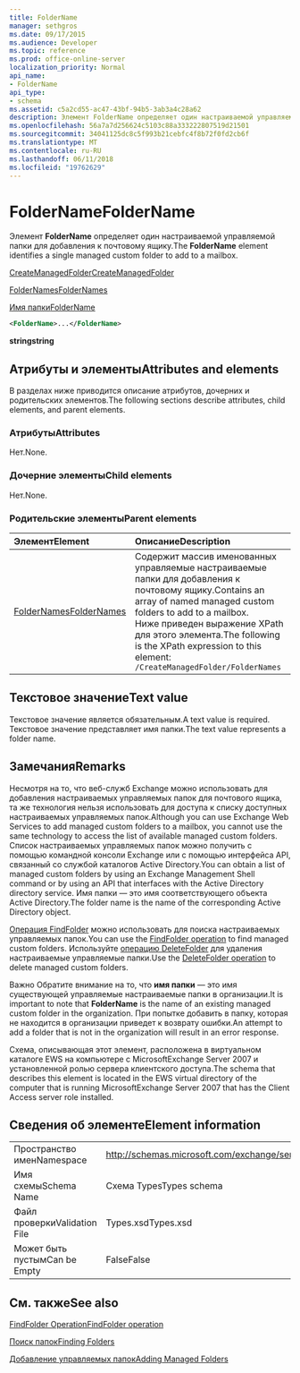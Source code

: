```yaml
---
title: FolderName
manager: sethgros
ms.date: 09/17/2015
ms.audience: Developer
ms.topic: reference
ms.prod: office-online-server
localization_priority: Normal
api_name:
- FolderName
api_type:
- schema
ms.assetid: c5a2cd55-ac47-43bf-94b5-3ab3a4c28a62
description: Элемент FolderName определяет один настраиваемой управляемой папки для добавления к почтовому ящику.
ms.openlocfilehash: 56a7a7d256624c5103c88a333222807519d21501
ms.sourcegitcommit: 34041125dc8c5f993b21cebfc4f8b72f0fd2cb6f
ms.translationtype: MT
ms.contentlocale: ru-RU
ms.lasthandoff: 06/11/2018
ms.locfileid: "19762629"
---
```

# <a name="foldername"></a><span data-ttu-id="a29b8-103">FolderName</span><span class="sxs-lookup"><span data-stu-id="a29b8-103">FolderName</span></span>

<span data-ttu-id="a29b8-104">Элемент **FolderName** определяет один настраиваемой управляемой папки для добавления к почтовому ящику.</span><span class="sxs-lookup"><span data-stu-id="a29b8-104">The **FolderName** element identifies a single managed custom folder to add to a mailbox.</span></span> 
  
[<span data-ttu-id="a29b8-105">CreateManagedFolder</span><span class="sxs-lookup"><span data-stu-id="a29b8-105">CreateManagedFolder</span></span>](createmanagedfolder.md)
  
[<span data-ttu-id="a29b8-106">FolderNames</span><span class="sxs-lookup"><span data-stu-id="a29b8-106">FolderNames</span></span>](foldernames.md)
  
[<span data-ttu-id="a29b8-107">Имя папки</span><span class="sxs-lookup"><span data-stu-id="a29b8-107">FolderName</span></span>](foldername.md)
  
```xml
<FolderName>...</FolderName>
```

 <span data-ttu-id="a29b8-108">**string**</span><span class="sxs-lookup"><span data-stu-id="a29b8-108">**string**</span></span>
## <a name="attributes-and-elements"></a><span data-ttu-id="a29b8-109">Атрибуты и элементы</span><span class="sxs-lookup"><span data-stu-id="a29b8-109">Attributes and elements</span></span>

<span data-ttu-id="a29b8-110">В разделах ниже приводится описание атрибутов, дочерних и родительских элементов.</span><span class="sxs-lookup"><span data-stu-id="a29b8-110">The following sections describe attributes, child elements, and parent elements.</span></span>
  
### <a name="attributes"></a><span data-ttu-id="a29b8-111">Атрибуты</span><span class="sxs-lookup"><span data-stu-id="a29b8-111">Attributes</span></span>

<span data-ttu-id="a29b8-112">Нет.</span><span class="sxs-lookup"><span data-stu-id="a29b8-112">None.</span></span>
  
### <a name="child-elements"></a><span data-ttu-id="a29b8-113">Дочерние элементы</span><span class="sxs-lookup"><span data-stu-id="a29b8-113">Child elements</span></span>

<span data-ttu-id="a29b8-114">Нет.</span><span class="sxs-lookup"><span data-stu-id="a29b8-114">None.</span></span>
  
### <a name="parent-elements"></a><span data-ttu-id="a29b8-115">Родительские элементы</span><span class="sxs-lookup"><span data-stu-id="a29b8-115">Parent elements</span></span>

|<span data-ttu-id="a29b8-116">**Элемент**</span><span class="sxs-lookup"><span data-stu-id="a29b8-116">**Element**</span></span>|<span data-ttu-id="a29b8-117">**Описание**</span><span class="sxs-lookup"><span data-stu-id="a29b8-117">**Description**</span></span>|
|:-----|:-----|
|[<span data-ttu-id="a29b8-118">FolderNames</span><span class="sxs-lookup"><span data-stu-id="a29b8-118">FolderNames</span></span>](foldernames.md) <br/> |<span data-ttu-id="a29b8-119">Содержит массив именованных управляемые настраиваемые папки для добавления к почтовому ящику.</span><span class="sxs-lookup"><span data-stu-id="a29b8-119">Contains an array of named managed custom folders to add to a mailbox.</span></span>  <br/> <span data-ttu-id="a29b8-120">Ниже приведен выражение XPath для этого элемента.</span><span class="sxs-lookup"><span data-stu-id="a29b8-120">The following is the XPath expression to this element:</span></span>  <br/>  `/CreateManagedFolder/FolderNames` <br/> |
   
## <a name="text-value"></a><span data-ttu-id="a29b8-121">Текстовое значение</span><span class="sxs-lookup"><span data-stu-id="a29b8-121">Text value</span></span>

<span data-ttu-id="a29b8-122">Текстовое значение является обязательным.</span><span class="sxs-lookup"><span data-stu-id="a29b8-122">A text value is required.</span></span> <span data-ttu-id="a29b8-123">Текстовое значение представляет имя папки.</span><span class="sxs-lookup"><span data-stu-id="a29b8-123">The text value represents a folder name.</span></span>
  
## <a name="remarks"></a><span data-ttu-id="a29b8-124">Замечания</span><span class="sxs-lookup"><span data-stu-id="a29b8-124">Remarks</span></span>

<span data-ttu-id="a29b8-125">Несмотря на то, что веб-служб Exchange можно использовать для добавления настраиваемых управляемых папок для почтового ящика, та же технология нельзя использовать для доступа к списку доступных настраиваемых управляемых папок.</span><span class="sxs-lookup"><span data-stu-id="a29b8-125">Although you can use Exchange Web Services to add managed custom folders to a mailbox, you cannot use the same technology to access the list of available managed custom folders.</span></span> <span data-ttu-id="a29b8-126">Список настраиваемых управляемых папок можно получить с помощью командной консоли Exchange или с помощью интерфейса API, связанный со службой каталогов Active Directory.</span><span class="sxs-lookup"><span data-stu-id="a29b8-126">You can obtain a list of managed custom folders by using an Exchange Management Shell command or by using an API that interfaces with the Active Directory directory service.</span></span> <span data-ttu-id="a29b8-127">Имя папки — это имя соответствующего объекта Active Directory.</span><span class="sxs-lookup"><span data-stu-id="a29b8-127">The folder name is the name of the corresponding Active Directory object.</span></span>
  
<span data-ttu-id="a29b8-128">[Операция FindFolder](findfolder-operation.md) можно использовать для поиска настраиваемых управляемых папок.</span><span class="sxs-lookup"><span data-stu-id="a29b8-128">You can use the [FindFolder operation](findfolder-operation.md) to find managed custom folders.</span></span> <span data-ttu-id="a29b8-129">Используйте [операцию DeleteFolder](deletefolder-operation.md) для удаления настраиваемые управляемые папки.</span><span class="sxs-lookup"><span data-stu-id="a29b8-129">Use the [DeleteFolder operation](deletefolder-operation.md) to delete managed custom folders.</span></span> 
  
<span data-ttu-id="a29b8-130">Важно Обратите внимание на то, что **имя папки** — это имя существующей управляемые настраиваемые папки в организации.</span><span class="sxs-lookup"><span data-stu-id="a29b8-130">It is important to note that **FolderName** is the name of an existing managed custom folder in the organization.</span></span> <span data-ttu-id="a29b8-131">При попытке добавить в папку, которая не находится в организации приведет к возврату ошибки.</span><span class="sxs-lookup"><span data-stu-id="a29b8-131">An attempt to add a folder that is not in the organization will result in an error response.</span></span> 
  
<span data-ttu-id="a29b8-132">Схема, описывающая этот элемент, расположена в виртуальном каталоге EWS на компьютере с MicrosoftExchange Server 2007 и установленной ролью сервера клиентского доступа.</span><span class="sxs-lookup"><span data-stu-id="a29b8-132">The schema that describes this element is located in the EWS virtual directory of the computer that is running MicrosoftExchange Server 2007 that has the Client Access server role installed.</span></span>
  
## <a name="element-information"></a><span data-ttu-id="a29b8-133">Сведения об элементе</span><span class="sxs-lookup"><span data-stu-id="a29b8-133">Element information</span></span>

|||
|:-----|:-----|
|<span data-ttu-id="a29b8-134">Пространство имен</span><span class="sxs-lookup"><span data-stu-id="a29b8-134">Namespace</span></span>  <br/> |http://schemas.microsoft.com/exchange/services/2006/types  <br/> |
|<span data-ttu-id="a29b8-135">Имя схемы</span><span class="sxs-lookup"><span data-stu-id="a29b8-135">Schema Name</span></span>  <br/> |<span data-ttu-id="a29b8-136">Схема Types</span><span class="sxs-lookup"><span data-stu-id="a29b8-136">Types schema</span></span>  <br/> |
|<span data-ttu-id="a29b8-137">Файл проверки</span><span class="sxs-lookup"><span data-stu-id="a29b8-137">Validation File</span></span>  <br/> |<span data-ttu-id="a29b8-138">Types.xsd</span><span class="sxs-lookup"><span data-stu-id="a29b8-138">Types.xsd</span></span>  <br/> |
|<span data-ttu-id="a29b8-139">Может быть пустым</span><span class="sxs-lookup"><span data-stu-id="a29b8-139">Can be Empty</span></span>  <br/> |<span data-ttu-id="a29b8-140">False</span><span class="sxs-lookup"><span data-stu-id="a29b8-140">False</span></span>  <br/> |
   
## <a name="see-also"></a><span data-ttu-id="a29b8-141">См. также</span><span class="sxs-lookup"><span data-stu-id="a29b8-141">See also</span></span>



[<span data-ttu-id="a29b8-142">FindFolder Operation</span><span class="sxs-lookup"><span data-stu-id="a29b8-142">FindFolder operation</span></span>](findfolder-operation.md)


[<span data-ttu-id="a29b8-143">Поиск папок</span><span class="sxs-lookup"><span data-stu-id="a29b8-143">Finding Folders</span></span>](http://msdn.microsoft.com/library/9124d868-017a-43f0-b915-5c0082cacec9%28Office.15%29.aspx)
  
[<span data-ttu-id="a29b8-144">Добавление управляемых папок</span><span class="sxs-lookup"><span data-stu-id="a29b8-144">Adding Managed Folders</span></span>](http://msdn.microsoft.com/library/846658c6-7043-40fb-8439-19f97c2a967f%28Office.15%29.aspx)

